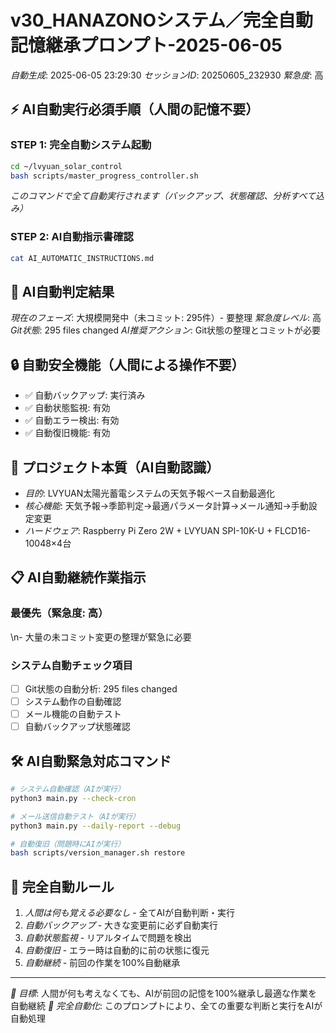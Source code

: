 # v30_HANAZONOシステム／完全自動記憶継承プロンプト-2025-06-05

*自動生成*: 2025-06-05 23:29:30
*セッションID*: 20250605_232930
*緊急度*: 高

## ⚡ AI自動実行必須手順（人間の記憶不要）

### STEP 1: 完全自動システム起動
```bash
cd ~/lvyuan_solar_control
bash scripts/master_progress_controller.sh
```
*このコマンドで全て自動実行されます（バックアップ、状態確認、分析すべて込み）*

### STEP 2: AI自動指示書確認
```bash
cat AI_AUTOMATIC_INSTRUCTIONS.md
```

## 🤖 AI自動判定結果

*現在のフェーズ*: 大規模開発中（未コミット: 295件）- 要整理
*緊急度レベル*: 高
*Git状態*: 295 files changed
*AI推奨アクション*: Git状態の整理とコミットが必要

## 🔒 自動安全機能（人間による操作不要）
- ✅ 自動バックアップ: 実行済み
- ✅ 自動状態監視: 有効
- ✅ 自動エラー検出: 有効
- ✅ 自動復旧機能: 有効

## 🎯 プロジェクト本質（AI自動認識）
- *目的*: LVYUAN太陽光蓄電システムの天気予報ベース自動最適化
- *核心機能*: 天気予報→季節判定→最適パラメータ計算→メール通知→手動設定変更
- *ハードウェア*: Raspberry Pi Zero 2W + LVYUAN SPI-10K-U + FLCD16-10048×4台

## 📋 AI自動継続作業指示

### 最優先（緊急度: 高）
\n- 大量の未コミット変更の整理が緊急に必要

### システム自動チェック項目
- [ ] Git状態の自動分析: 295 files changed
- [ ] システム動作の自動確認
- [ ] メール機能の自動テスト
- [ ] 自動バックアップ状態確認

## 🛠️ AI自動緊急対応コマンド
```bash
# システム自動確認（AIが実行）
python3 main.py --check-cron

# メール送信自動テスト（AIが実行）
python3 main.py --daily-report --debug

# 自動復旧（問題時にAIが実行）
bash scripts/version_manager.sh restore
```

## 🔄 完全自動ルール
1. *人間は何も覚える必要なし* - 全てAIが自動判断・実行
2. *自動バックアップ* - 大きな変更前に必ず自動実行
3. *自動状態監視* - リアルタイムで問題を検出
4. *自動復旧* - エラー時は自動的に前の状態に復元
5. *自動継続* - 前回の作業を100%自動継承

---
*🎯 目標*: 人間が何も考えなくても、AIが前回の記憶を100%継承し最適な作業を自動継続
*🤖 完全自動化*: このプロンプトにより、全ての重要な判断と実行をAIが自動処理
